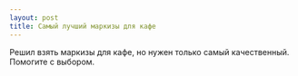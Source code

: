 ```yaml
---
layout: post 
title: Самый лучший маркизы для кафе 
--- 
```

Решил взять маркизы для кафе, но нужен только самый качественный. Помогите с выбором.